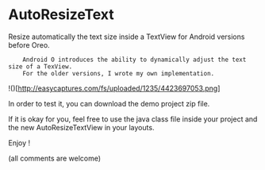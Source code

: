 # AutoResizeText
Resize automatically the text size inside a TextView for Android versions before Oreo.

        Android O introduces the ability to dynamically adjust the text size of a TexView.
        For the older versions, I wrote my own implementation.

!()[http://easycaptures.com/fs/uploaded/1235/4423697053.png]

In order to test it, you can download the demo project zip file.

If it is okay for you, feel free to use the java class file inside your project and the new AutoResizeTextView in your layouts.

Enjoy !

(all comments are welcome)
